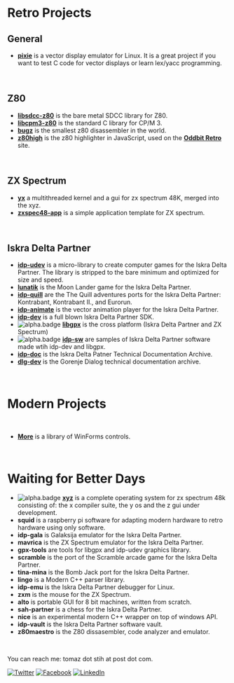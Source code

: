 
# Retro Projects

## General

 * [**pixie**](https://github.com/tstih/pixie) is a vector display emulator for Linux. It is a great project if you want to test C code for vector displays or learn lex/yacc programming.
<br/>

## Z80

 * [**libsdcc-z80**](https://github.com/tstih/libsdcc-z80) is the bare metal SDCC library for Z80. 
 * [**libcpm3-z80**](https://github.com/tstih/libcpm3-z80) is the standard C library for CP/M 3. 
 * [**bugz**](https://github.com/tstih/bugz) is the smallest z80 disassembler in the world.
 * [**z80high**](https://github.com/tstih/z80high) is the z80 highlighter in JavaScript, used on the [**Oddbit Retro**](http://www.oddbit-retro.org) site.
<br/>

## ZX Spectrum

 * [**yx**](https://github.com/tstih/yx) a multithreaded kernel and a gui for zx spectrum 48K, merged into the xyz.
 * [**zxspec48-app**](https://github.com/tstih/zxspec48-app) is a simple application template for ZX spectrum.
 <br/>

## Iskra Delta Partner

 * [**idp-udev**](https://github.com/tstih/idp-udev) is a micro-library to create computer games for the Iskra Delta Partner. The library is stripped to the bare minimum and optimized for size and speed.
 * [**lunatik**](https://github.com/tstih/lunatik) is the Moon Lander game for the Iskra Delta Partner.
 * [**idp-quill**](https://github.com/tstih/idp-quill) are the The Quill adventures ports for the Iskra Delta Partner: Kontrabant, Kontrabant II., and Eurorun.
 * [**idp-animate**](https://github.com/tstih/idp-animate) is the vector animation player for the Iskra Delta Partner.
 * [**idp-dev**](https://github.com/tstih/idp-dev) is a full blown Iskra Delta Partner SDK. 
 * ![alpha.badge] [**libgpx**](https://github.com/tstih/libgpx) is the cross platform (Iskra Delta Partner and ZX Spectrum) 
 * ![alpha.badge] [**idp-sw**](https://github.com/tstih/idp-sw) are samples of Iskra Delta Partner software made wtih idp-dev and libgpx.
 * [**idp-doc**](https://github.com/tstih/idp-doc) is the Iskra Delta Patner Technical Documentation Archive. 
 * [**dlg-dev**](https://github.com/tstih/dlg-dev) is the Gorenje Dialog technical documentation archive.
<br/>

# Modern Projects
<br/>

 * [**More**](https://github.com/tstih/more) is a library of WinForms controls.
<br/>

# Waiting for Better Days
 * ![alpha.badge] [**xyz**](https://github.com/tstih/xyz) is a complete operating system for zx spectrum 48k consisting of: the x compiler suite, the y os and the z gui under development.
 * **squid** is a raspberry pi software for adapting modern hardware to retro hardware using only software.
 * **idp-gala** is Galaksija emulator for the Iskra Delta Partner.
 * **mavrica** is the ZX Spectrum emulator for the Iskra Delta Partner.
 * **gpx-tools** are tools for libgpx and idp-udev graphics library.
 * **scramble** is the port of the Scramble arcade game for the Iskra Delta Partner.
 * **tina-mina** is the Bomb Jack port for the Iskra Delta Partner.
 * **lingo** is a Modern C++ parser library.
 * **idp-emu** is the Iskra Delta Partner debugger for Linux.
 * **zxm** is the mouse for the ZX Spectrum.
 * **alto** is portable GUI for 8 bit machines, written from scratch.
 * **sah-partner** is a chess for the Iskra Delta Partner.
 * **nice** is an experimental modern C++ wrapper on top of windows API.
 * **idp-vault** is the Iskra Delta Partner software vault.
 * **z80maestro** is the Z80 dissasembler, code analyzer and emulator.
<br/>

You can reach me: tomaz dot stih at post dot com.

[![Twitter](https://img.shields.io/badge/Twitter-1DA1F2?style=for-the-badge&logo=twitter&logoColor=white)](https://twitter.com/tomazstih) [![Facebook](https://img.shields.io/badge/Facebook-1877F2?style=for-the-badge&logo=facebook&logoColor=white)](https://www.facebook.com/tomaz.stih) [![LinkedIn](https://img.shields.io/badge/LinkedIn-ffffff?style=for-the-badge&logo=linkedin&logoColor=white&color=0072b1)](https://www.linkedin.com/in/tomaz-stih/) 

[alpha.badge]:  https://img.shields.io/badge/status-alpha-red.svg